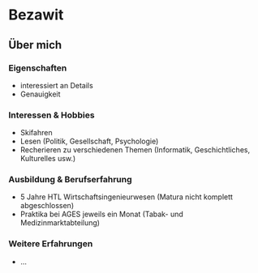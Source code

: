 # Bezawit

## Über mich

### Eigenschaften
- interessiert an Details
- Genauigkeit

### Interessen & Hobbies
- Skifahren
- Lesen (Politik, Gesellschaft, Psychologie)
- Recherieren zu verschiedenen Themen (Informatik, Geschichtliches, Kulturelles usw.)

### Ausbildung & Berufserfahrung
- 5 Jahre HTL Wirtschaftsingenieurwesen (Matura nicht komplett abgeschlossen)
- Praktika bei AGES jeweils ein Monat (Tabak- und Medizinmarktabteilung)

### Weitere Erfahrungen
- ...
